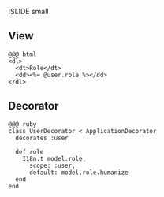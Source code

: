 !SLIDE small


## View

    @@@ html
    <dl>
      <dt>Role</dt>
      <dd><%= @user.role %></dd>
    </dl>



## Decorator

    @@@ ruby
    class UserDecorator < ApplicationDecorator
      decorates :user

      def role
        I18n.t model.role,
          scope: :user,
          default: model.role.humanize
      end
    end


